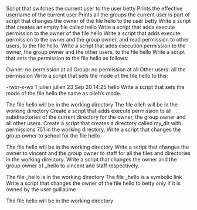 Script that switches the current user to the user betty
Prints the effective username of the current user
Prints all the groups the current user is part of
script that changes the owner of the file hello to the user betty
Write a script that creates an empty file called hello
Write a script that adds execute permission to the owner of the file hello
Write a script that adds execute permission to the owner and the group owner, and read permission to other users, to the file hello.
Write a script that adds execution permission to the owner, the group owner and the other users, to the file hello
Write a script that sets the permission to the file hello as follows:

Owner: no permission at all
Group: no permission at all
Other users: all the permission
Write a script that sets the mode of the file hello to this:

-rwxr-x-wx 1 julien julien 23 Sep 20 14:25 hello
Write a script that sets the mode of the file hello the same as olleh’s mode.

The file hello will be in the working directory
The file olleh will be in the working directory
Create a script that adds execute permission to all subdirectories of the current directory for the owner, the group owner and all other users.
Create a script that creates a directory called my_dir with permissions 751 in the working directory.
Write a script that changes the group owner to school for the file hello

The file hello will be in the working directory
Write a script that changes the owner to vincent and the group owner to staff for all the files and directories in the working directory.
Write a script that changes the owner and the group owner of _hello to vincent and staff respectively.

The file _hello is in the working directory
The file _hello is a symbolic link
Write a script that changes the owner of the file hello to betty only if it is owned by the user guillaume.

The file hello will be in the working directory
